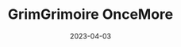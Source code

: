 ---
title: 'GrimGrimoire OnceMore'
tags:
  - platform_switch
  - genre_rpg
note: 'Limited Edition'
digital: false
physical: true
guide: false
pending: false
date: 2023-04-03
---